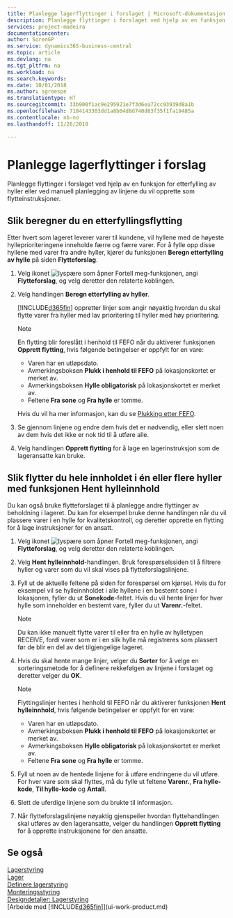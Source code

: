 ```yaml
---
title: Planlegge lagerflyttinger i forslaget | Microsoft-dokumentasjon
description: Planlegge flyttinger i forslaget ved hjelp av en funksjon for etterfylling av hyller eller ved manuell planlegging av linjene du vil opprette som flytteinstruksjoner.
services: project-madeira
documentationcenter: 
author: SorenGP
ms.service: dynamics365-business-central
ms.topic: article
ms.devlang: na
ms.tgt_pltfrm: na
ms.workload: na
ms.search.keywords: 
ms.date: 10/01/2018
ms.author: sgroespe
ms.translationtype: HT
ms.sourcegitcommit: 33b900f1ac9e295921e7f3d6ea72cc93939d8a1b
ms.openlocfilehash: 7184143303dd1a8b04d8d740d83f35f1fa19485a
ms.contentlocale: nb-no
ms.lasthandoff: 11/26/2018

---
```

# <a name="plan-warehouse-movements-in-worksheets"></a>Planlegge lagerflyttinger i forslag
Planlegge flyttinger i forslaget ved hjelp av en funksjon for etterfylling av hyller eller ved manuell planlegging av linjene du vil opprette som flytteinstruksjoner.  

## <a name="to-calculate-a-replenishment-movement"></a>Slik beregner du en etterfyllingsflytting  
Etter hvert som lageret leverer varer til kundene, vil hyllene med de høyeste hylleprioriteringene inneholde færre og færre varer. For å fylle opp disse hyllene med varer fra andre hyller, kjører du funksjonen **Beregn etterfylling av hylle** på siden **Flytteforslag**.

1.  Velg ikonet ![lyspære som åpner Fortell meg-funksjonen](media/ui-search/search_small.png "Fortell hva du vil gjøre"), angi **Flytteforslag**, og velg deretter den relaterte koblingen.  
2.  Velg handlingen **Beregn etterfylling av hyller**.  

    [!INCLUDE[d365fin](includes/d365fin_md.md)] oppretter linjer som angir nøyaktig hvordan du skal flytte varer fra hyller med lav prioritering til hyller med høy prioritering.  

    > [!NOTE]  
    >  En flytting blir foreslått i henhold til FEFO når du aktiverer funksjonen **Opprett flytting**, hvis følgende betingelser er oppfylt for en vare:  
    >   
    >  -   Varen har en utløpsdato.  
    > -   Avmerkingsboksen **Plukk i henhold til FEFO** på lokasjonskortet er merket av.  
    > -   Avmerkingsboksen **Hylle obligatorisk** på lokasjonskortet er merket av.  
    > -   Feltene **Fra sone** og **Fra hylle** er tomme.  

    Hvis du vil ha mer informasjon, kan du se [Plukking etter FEFO](warehouse-picking-by-fefo.md).  

3.  Se gjennom linjene og endre dem hvis det er nødvendig, eller slett noen av dem hvis det ikke er nok tid til å utføre alle.  
4.  Velg handlingen **Opprett flytting** for å lage en lagerinstruksjon som de lageransatte kan bruke.  

## <a name="to-move-the-entire-contents-of-one-or-more-bins-by-using-the-get-bin-content-function"></a>Slik flytter du hele innholdet i én eller flere hyller med funksjonen Hent hylleinnhold  
Du kan også bruke flytteforslaget til å planlegge andre flyttinger av beholdning i lageret. Du kan for eksempel bruke denne handlingen når du vil plassere varer i en hylle for kvalitetskontroll, og deretter opprette en flytting for å lage instruksjoner for en ansatt.  

1.  Velg ikonet ![lyspære som åpner Fortell meg-funksjonen](media/ui-search/search_small.png "Fortell hva du vil gjøre"), angi **Flytteforslag**, og velg deretter den relaterte koblingen.  
2.  Velg **Hent hylleinnhold**-handlingen. Bruk forespørselssiden til å filtrere hyller og varer som du vil skal vises på flytteforslagslinjene.  
3.  Fyll ut de aktuelle feltene på siden for forespørsel om kjørsel. Hvis du for eksempel vil se hylleinnholdet i alle hyllene i en bestemt sone i lokasjonen, fyller du ut **Sonekode**-feltet. Hvis du vil hente linjer for hver hylle som inneholder en bestemt vare, fyller du ut **Varenr.**-feltet.  

    > [!NOTE]  
    >  Du kan ikke manuelt flytte varer til eller fra en hylle av hylletypen RECEIVE, fordi varer som er i en slik hylle må registreres som plassert før de blir en del av det tilgjengelige lageret.  

4.  Hvis du skal hente mange linjer, velger du **Sorter** for å velge en sorteringsmetode for å definere rekkefølgen av linjene i forslaget og deretter velger du **OK**.  

    > [!NOTE]  
    >  Flyttingslinjer hentes i henhold til FEFO når du aktiverer funksjonen **Hent hylleinnhold**, hvis følgende betingelser er oppfylt for en vare:  
    >   
    >  -   Varen har en utløpsdato.  
    > -   Avmerkingsboksen **Plukk i henhold til FEFO** på lokasjonskortet er merket av.  
    > -   Avmerkingsboksen **Hylle obligatorisk** på lokasjonskortet er merket av.  
    > -   Feltene **Fra sone** og **Fra hylle** er tomme.  

5.  Fyll ut noen av de hentede linjene for å utføre endringene du vil utføre. For hver vare som skal flyttes, må du fylle ut feltene **Varenr.**, **Fra hylle-kode**, **Til hylle-kode** og **Antall**.  
6.  Slett de uferdige linjene som du brukte til informasjon.  
7.  Når flytteforslagslinjene nøyaktig gjenspeiler hvordan flyttehandlingen skal utføres av den lageransatte, velger du handlingen **Opprett flytting** for å opprette instruksjonene for den ansatte.  

## <a name="see-also"></a>Se også  
[Lagerstyring](warehouse-manage-warehouse.md)  
[Lager](inventory-manage-inventory.md)  
[Definere lagerstyring](warehouse-setup-warehouse.md)     
[Monteringsstyring](assembly-assemble-items.md)    
[Designdetaljer: Lagerstyring](design-details-warehouse-management.md)  
[Arbeide med [!INCLUDE[d365fin](includes/d365fin_md.md)]](ui-work-product.md)

